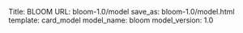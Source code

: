 Title: BLOOM
URL: bloom-1.0/model
save_as: bloom-1.0/model.html
template: card_model
model_name: bloom
model_version: 1.0

